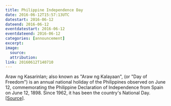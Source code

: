 ```yaml
---
title: Philippine Independence Day
date: 2016-06-12T15:57:13UTC
datestart: 2016-06-12
dateend: 2016-06-12
eventdatestart: 2016-06-12
eventdateend: 2016-06-12
categories: [announcement]
excerpt:
image: 
  source:
  attribution:
link: 20160612T140710
---
```


Araw ng Kasarinlan; also known as "Araw ng Kalayaan", (or "Day of Freedom") is an annual national holiday of the Philippines observed on June 12, commemorating the Philippine Declaration of Independence from Spain on June 12, 1898. Since 1962, it has been the country's National Day.
[[Source](https://en.wikipedia.org/wiki/Independence_Day_(Philippines))].